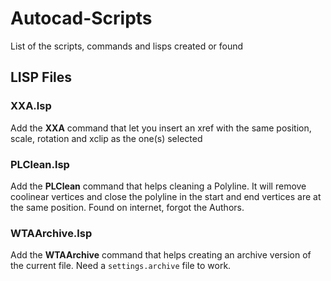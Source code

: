 # Autocad-Scripts
List of the scripts, commands and lisps created or found

## LISP Files
### XXA.lsp
Add the **XXA** command that let you insert an xref with the same position, scale, rotation and xclip as the one(s) selected

### PLClean.lsp
Add the **PLClean** command that helps cleaning a Polyline. It will remove coolinear vertices and close the polyline in the start and end vertices are at the same position.
Found on internet, forgot the Authors.

### WTAArchive.lsp
Add the **WTAArchive** command that helps creating an archive version of the current file.
Need a `settings.archive` file to work.
